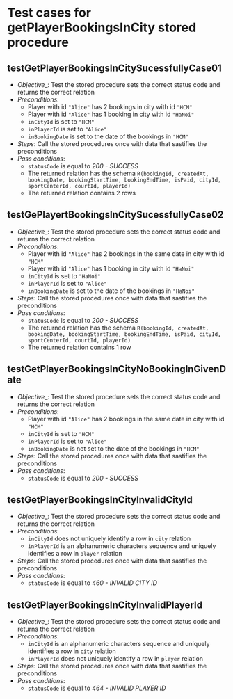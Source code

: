 Test cases for getPlayerBookingsInCity stored procedure
===

testGetPlayerBookingsInCitySucessfullyCase01
---
+ _Objective__: Test the stored procedure sets the correct status code and returns the correct relation
+ _Preconditions_:
	+ Player with id `"Alice"` has 2 bookings in city with id `"HCM"`
	+ Player with id `"Alice"` has 1 booking in city with id `"HaNoi"`
	+ `inCityId` is set to `"HCM"`
	+ `inPlayerId` is set to `"Alice"`
	+ `inBookingDate` is set to the date of the bookings in `"HCM"`
+ _Steps_: Call the stored procedures once with data that sastifies the preconditions
+ _Pass conditions_:
	+ `statusCode` is equal to *200 - SUCCESS*
	+ The returned relation has the schema `R(bookingId, createdAt, bookingDate, bookingStartTime, bookingEndTime, isPaid, cityId, sportCenterId, courtId, playerId)`
	+ The returned relation contains 2 rows

testGePlayertBookingsInCitySucessfullyCase02
---
+ _Objective__: Test the stored procedure sets the correct status code and returns the correct relation
+ _Preconditions_:
	+ Player with id `"Alice"` has 2 bookings in the same date in city with id `"HCM"`
	+ Player with id `"Alice"` has 1 booking in city with id `"HaNoi"`
	+ `inCityId` is set to `"HaNoi"`
	+ `inPlayerId` is set to `"Alice"`
	+ `inBookingDate` is set to the date of the bookings in `"HaNoi"`
+ _Steps_: Call the stored procedures once with data that sastifies the preconditions
+ _Pass conditions_:
	+ `statusCode` is equal to *200 - SUCCESS*
	+ The returned relation has the schema `R(bookingId, createdAt, bookingDate, bookingStartTime, bookingEndTime, isPaid, cityId, sportCenterId, courtId, playerId)`
	+ The returned relation contains 1 row

testGetPlayerBookingsInCityNoBookingInGivenDate
---
+ _Objective__: Test the stored procedure sets the correct status code and returns the correct relation
+ _Preconditions_:
	+ Player with id `"Alice"` has 2 bookings in the same date in city with id `"HCM"`
	+ `inCityId` is set to `"HCM"`
	+ `inPlayerId` is set to `"Alice"`
	+ `inBookingDate` is not set to the date of the bookings in `"HCM"`
+ _Steps_: Call the stored procedures once with data that sastifies the preconditions
+ _Pass conditions_:
	+ `statusCode` is equal to *200 - SUCCESS*

testGetPlayerBookingsInCityInvalidCityId
---
+ _Objective__: Test the stored procedure sets the correct status code and returns the correct relation
+ _Preconditions_:
	+ `inCityId` does not uniquely identify a row in `city` relation
	+ `inPlayerId` is an alphanumeric characters sequence and uniquely identifies a row in `player` relation
+ _Steps_: Call the stored procedures once with data that sastifies the preconditions
+ _Pass conditions_:
	+ `statusCode` is equal to *460 - INVALID CITY ID*

testGetPlayerBookingsInCityInvalidPlayerId
---
+ _Objective__: Test the stored procedure sets the correct status code and returns the correct relation
+ _Preconditions_:
	+ `inCityId` is an alphanumeric characters sequence and uniquely identifies a row in `city` relation
	+ `inPlayerId` does not uniquely identify a row in `player` relation
+ _Steps_: Call the stored procedures once with data that sastifies the preconditions
+ _Pass conditions_:
	+ `statusCode` is equal to *464 - INVALID PLAYER ID*
